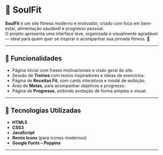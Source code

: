 # 🌸 SoulFit

**SoulFit** é um site fitness moderno e motivador, criado com foco em bem-estar, alimentação saudável e progresso pessoal.  
O projeto apresenta uma interface leve, organizada e visualmente agradável — ideal para quem quer se inspirar e acompanhar sua jornada fitness. 💪

---

## 🌟 Funcionalidades

- Página inicial com frases motivacionais e visão geral do site.  
- Sessão de **Treinos** com textos inspiradores e ideias de exercícios.  
- Página de **Receitas Fit**, com cards interativos e modal de exibição.  
- Área de **Metas**, para acompanhar objetivos e progresso.  
- Página de **Progresso**, exibindo evolução de forma simples e visual.

---

## 🧠 Tecnologias Utilizadas

- **HTML5**
- **CSS3**
- **JavaScript**
- **Remix Icons** (para ícones modernos)
- **Google Fonts – Poppins**

---
